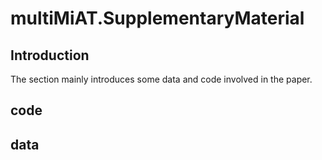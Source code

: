 # multiMiAT.SupplementaryMaterial

## Introduction
The section mainly introduces some data and code involved in the paper.

## code

## data
